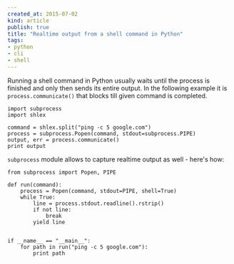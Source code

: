 ```yaml
---
created_at: 2015-07-02
kind: article
publish: true
title: "Realtime output from a shell command in Python"
tags:
- python
- cli
- shell
---
```


Running a shell command in Python usually waits until the process is finished
and only then sends its entire output. In the following example it is
`process.communicate()` that blocks till given command is completed.

    import subprocess
    import shlex

    command = shlex.split("ping -c 5 google.com")
    process = subprocess.Popen(command, stdout=subprocess.PIPE)
    output, err = process.communicate()
    print output

`subprocess` module allows to capture realtime output as well - here's how:

    from subprocess import Popen, PIPE

    def run(command):
        process = Popen(command, stdout=PIPE, shell=True)
        while True:
            line = process.stdout.readline().rstrip()
            if not line:
                break
            yield line


    if __name__ == "__main__":
        for path in run("ping -c 5 google.com"):
            print path
